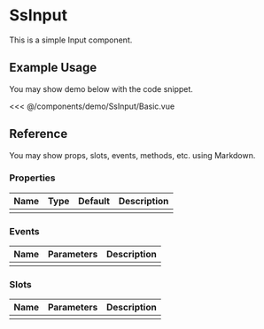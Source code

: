 <script setup>
import Basic from './demo/SsInput/Basic.vue'
</script>
# SsInput

This is a simple Input component.

## Example Usage

You may show demo below with the code snippet.

<DemoContainer>
  <Basic/>
</DemoContainer>

<<< @/components/demo/SsInput/Basic.vue

## Reference
You may show props, slots, events, methods, etc. using Markdown.

### Properties

| Name        | Type     | Default  | Description     |
| ----------- | -------- | -------- | --------------- |
|             |          |          |                 |

### Events

| Name        | Parameters   | Description     |
| ----------- | ----------   | --------------- |
|             |              |                 |

### Slots

| Name        | Parameters   | Description     |
| ----------- | ----------   | --------------- |
|             |              |                 |
